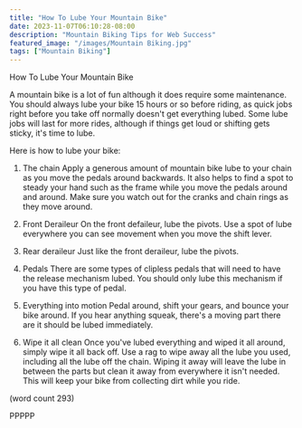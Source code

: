 ```yaml
---
title: "How To Lube Your Mountain Bike"
date: 2023-11-07T06:10:28-08:00
description: "Mountain Biking Tips for Web Success"
featured_image: "/images/Mountain Biking.jpg"
tags: ["Mountain Biking"]
---
```


How To Lube Your Mountain Bike

A mountain bike is a lot of fun although it does
require some maintenance.  You should always lube
your bike 15 hours or so before riding, as quick
jobs right before you take off normally doesn't
get everything lubed.  Some lube jobs will last 
for more rides, although if things get loud or 
shifting gets sticky, it's time to lube.

Here is how to lube your bike:

1.  The chain
Apply a generous amount of mountain bike lube to 
your chain as you move the pedals around backwards.
It also helps to find a spot to steady your hand
such as the frame while you move the pedals around
and around.  Make sure you watch out for the cranks
and chain rings as they move around.

2.  Front Deraileur
On the front defaileur, lube the pivots.  Use a 
spot of lube everywhere you can see movement when
you move the shift lever.

3.  Rear deraileur
Just like the front deraileur, lube the pivots.  

4.  Pedals
There are some types of clipless pedals that will 
need to have the release mechanism lubed.  You 
should only lube this mechanism if you have this 
type of pedal.

5.  Everything into motion
Pedal around, shift your gears, and bounce your 
bike around.  If you hear anything squeak, there's
a moving part there are it should be lubed 
immediately.

6.  Wipe it all clean
Once you've lubed everything and wiped it all 
around, simply wipe it all back off.  Use a rag
to wipe away all the lube you used, including all
the lube off the chain.  Wiping it away will leave 
the lube in between the parts but clean it away 
from everywhere it isn't needed.  This will keep 
your bike from collecting dirt while you ride.

(word count 293)

PPPPP
